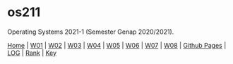 # os211
Operating Systems 2021-1 (Semester Genap 2020/2021).

[Home](https://ranianhanami.github.io/os211/) | [W01](https://ranianhanami.github.io/os211/W01/) | [W02](https://ranianhanami.github.io/os211/W02/) | [W03](https://ranianhanami.github.io/os211/W03/) | [W04](https://ranianhanami.github.io/os211/W04/) | [W05](https://ranianhanami.github.io/os211/W05/) | [W06](https://ranianhanami.github.io/os211/W06/) | [W07](https://ranianhanami.github.io/os211/W07/) | [W08](https://ranianhanami.github.io/os211/W08/) | [Github Pages](https://github.com/ranianhanami/os211) | [LOG](https://github.com/ranianhanami/os211/blob/master/TXT/mylog.txt) | [Rank](TXT/myrank.txt) | [Key](TXT/mypubkey.txt)

